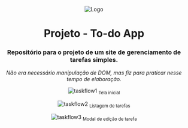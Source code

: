 <div align="center">

![Logo](https://lms-ada-assets.s3.sa-east-1.amazonaws.com/logo_text.svg)


# Projeto - To-do App

### Repositório para o projeto de um site de gerenciamento de tarefas simples.

_Não era necessário manipulação de DOM, mas fiz para praticar nesse tempo de elaboração._

![taskflow1](https://github.com/tamigld/qsd-ada-projeto-frontend/assets/127408948/def4af40-2dcd-4b24-9837-033195bc5020)
<sub>Tela inicial</sub>

![taskflow2](https://github.com/tamigld/qsd-ada-projeto-frontend/assets/127408948/a191c463-52c5-4671-bd05-5439a29b9733)
<sub>Listagem de tarefas</sub>

![taskflow3](https://github.com/tamigld/qsd-ada-projeto-frontend/assets/127408948/e1144446-96d9-4cbb-b237-dc017beffb0c)
<sub>Modal de edição de tarefa</sub>

</div>
